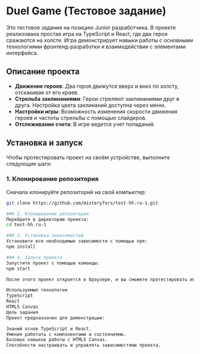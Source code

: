 # Duel Game (Тестовое задание)

Это тестовое задание на позицию Junior разработчика. В проекте реализована простая игра на TypeScript и React, где два героя сражаются на холсте. Игра демонстрирует навыки работы с основными технологиями фронтенд-разработки и взаимодействия с элементами интерфейса.

## Описание проекта

- **Движение героев**: Два героя движутся вверх и вниз по холсту, отскакивая от его краев.
- **Стрельба заклинаниями**: Герои стреляют заклинаниями друг в друга. Настройка цвета заклинаний доступна через меню.
- **Настройки игры**: Возможность изменения скорости движения героев и частоты стрельбы с помощью слайдеров.
- **Отслеживание счета**: В игре ведется учет попаданий.

## Установка и запуск

Чтобы протестировать проект на своём устройстве, выполните следующие шаги:

### 1. Клонирование репозитория

Сначала клонируйте репозиторий на свой компьютер:

```bash
git clone https://github.com/misteryfors/test-hh.ru-1.git

### 2. Клонирование репозитория
Перейдите в директорию проекта:
cd test-hh.ru-1

### 3. Установка зависимостей
Установите все необходимые зависимости с помощью npm:
npm install

### 4. Запуск проекта
Запустите проект с помощью команды:
npm start

После этого проект откроется в браузере, и вы сможете протестировать игру.

Используемые технологии
TypeScript
React
HTML5 Canvas
Цель задания
Проект предназначен для демонстрации:

Знаний основ TypeScript и React.
Умения работать с компонентами и состояниями.
Базовых навыков работы с HTML5 Canvas.
Способности настраивать и управлять зависимостями проекта.
